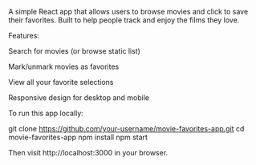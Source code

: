 A simple React app that allows users to browse movies and click to save their favorites. Built to help people track and enjoy the films they love.

Features:

Search for movies (or browse static list)

Mark/unmark movies as favorites

View all your favorite selections

Responsive design for desktop and mobile

To run this app locally:


git clone https://github.com/your-username/movie-favorites-app.git
cd movie-favorites-app
npm install
npm start

Then visit http://localhost:3000 in your browser.

